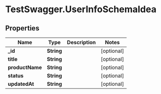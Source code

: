 # TestSwagger.UserInfoSchemaIdea

## Properties

Name | Type | Description | Notes
------------ | ------------- | ------------- | -------------
**_id** | **String** |  | [optional] 
**title** | **String** |  | [optional] 
**productName** | **String** |  | [optional] 
**status** | **String** |  | [optional] 
**updatedAt** | **String** |  | [optional] 


